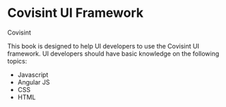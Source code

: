 Covisint UI Framework
=======
Covisint

This book is designed to help UI developers to use the Covisint UI framework. UI developers should have basic knowledge on the following topics:

* Javascript
* Angular JS
* CSS
* HTML
